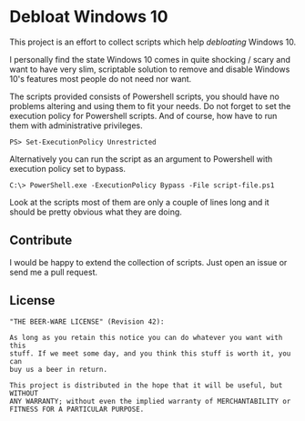 # Debloat Windows 10

This project is an effort to collect scripts which help *debloating* Windows
10.

I personally find the state Windows 10 comes in quite shocking / scary and want
to have very slim, scriptable solution to remove and disable Windows 10's
features most people do not need nor want.

The scripts provided consists of Powershell scripts, you should have no
problems altering and using them to fit your needs. Do not forget to set the
execution policy for Powershell scripts. And of course, how have to run them
with administrative privileges.

    PS> Set-ExecutionPolicy Unrestricted

Alternatively you can run the script as an argument to Powershell with
execution policy set to bypass.

    C:\> PowerShell.exe -ExecutionPolicy Bypass -File script-file.ps1

Look at the scripts most of them are only a couple of lines long and it should
be pretty obvious what they are doing.

## Contribute

I would be happy to extend the collection of scripts. Just open an issue or
send me a pull request.

## License

    "THE BEER-WARE LICENSE" (Revision 42):

    As long as you retain this notice you can do whatever you want with this
    stuff. If we meet some day, and you think this stuff is worth it, you can
    buy us a beer in return.

    This project is distributed in the hope that it will be useful, but WITHOUT
    ANY WARRANTY; without even the implied warranty of MERCHANTABILITY or
    FITNESS FOR A PARTICULAR PURPOSE.
